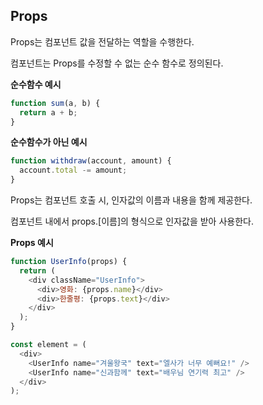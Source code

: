 ## Props

Props는 컴포넌트 값을 전달하는 역할을 수행한다.

컴포넌트는 Props를 수정할 수 없는 순수 함수로 정의된다.

**순수함수 예시**

```javascript
function sum(a, b) {
  return a + b;
}
```

**순수함수가 아닌 예시**

```javascript
function withdraw(account, amount) {
  account.total -= amount;
}
```

Props는 컴포넌트 호출 시, 인자값의 이름과 내용을 함께 제공한다.

컴포넌트 내에서 props.[이름]의 형식으로 인자값을 받아 사용한다.

**Props 예시**

```javascript
function UserInfo(props) {
  return (
    <div className="UserInfo">
      <div>영화: {props.name}</div>
      <div>한줄평: {props.text}</div>
    </div>
  );
}

const element = (
  <div>
    <UserInfo name="겨울왕국" text="엘사가 너무 예뻐요!" />
    <UserInfo name="신과함께" text="배우님 연기력 최고" />
  </div>
);
```
